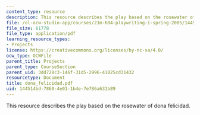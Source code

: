 ```yaml
---
content_type: resource
description: This resource describes the play based on the rosewater of dona felicidad.
file: /ol-ocw-studio-app/courses/21m-604-playwriting-i-spring-2005/144514bd78604e011b4e7e786a631b89_dona_felicidad.pdf
file_size: 61778
file_type: application/pdf
learning_resource_types:
- Projects
license: https://creativecommons.org/licenses/by-nc-sa/4.0/
ocw_type: OCWFile
parent_title: Projects
parent_type: CourseSection
parent_uid: 3dd728c3-146f-31d5-2996-41025cd31432
resourcetype: Document
title: dona_felicidad.pdf
uid: 144514bd-7860-4e01-1b4e-7e786a631b89
---
```

This resource describes the play based on the rosewater of dona felicidad.